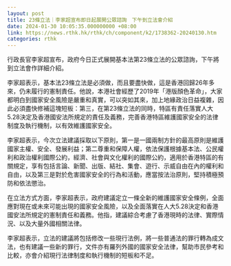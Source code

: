 ```yaml
---
layout: post
title: 23條立法｜李家超宣布即日起展開公眾諮詢　下午到立法會介紹
date: 2024-01-30 10:05:35.000000000 +08:00
link: https://news.rthk.hk/rthk/ch/component/k2/1738362-20240130.htm
categories: rthk
---
```


行政長官李家超宣布，政府今日正式展開基本法第23條立法的公眾諮詢，下午將到立法會作詳細介紹。

李家超表示，基本法23條立法是必須做，而且要盡快做，這是香港回歸26年多來，仍未履行的憲制責任。他說，本港社會經歷了2019年「港版顏色革命」，大家都明白到國家安全風險是嚴重和真實，可以突如其來，加上地緣政治日益複雜，因此必須盡快修補這塊短板：第三，在第23條立法的同時，特區有責任落實人大5.28決定及香港國安法所規定的責任及義務，完善香港特區維護國家安全的法律制度及執行機制，以有效維護國家安全。

李家超表示，今次立法建議採取以下原則，第一是一國兩制方針的最高原則是維護國家主權、安全、發展利益；第二尊重和保障人權，依法保護根據基本法、公民權利和政治權利國際公約，經濟、社會與文化權利的國際公約，適用於香港特區的有關規定，享有包括言論、新聞、出版、結社、集會、遊行、示威自由在內的權利和自由，以及第三是對於危害國家安全的行為和活動，應當按法治原則，堅持積極預防和依法懲治。

在立法方式方面，李家超表示，政府建議定立一條全新的維護國家安全條例，全面應對現在或未來可能出現的國家安全風險，以及全面落實在人大5.28決定和香港國安法所規定的憲制責任和義務。他指，建議綜合考慮了香港現時的法律、實際情況、以及大量外國相關法律。

李家超表示，立法的建議將包括修改一些現行法例，將一些普通法的罪行轉為成文法，也有建議一些新的罪行，文件亦有羅列外國的國家安全法律，幫助市民參考和比較，亦會介紹現行法律制度和執行機制的短板和不足。
